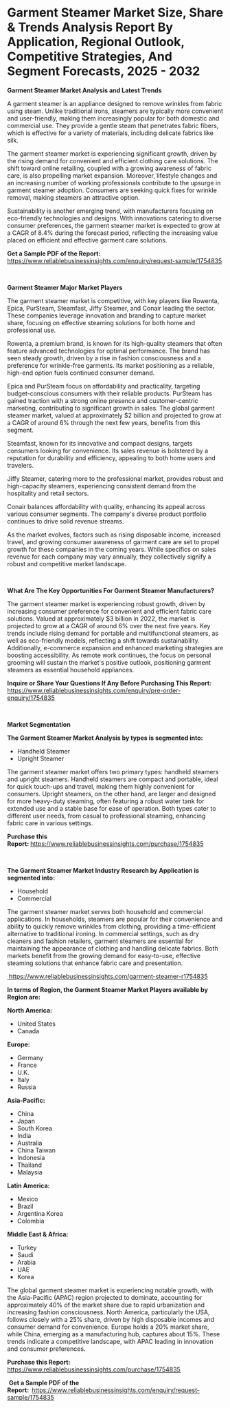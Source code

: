 <p><h1>Garment Steamer Market Size, Share & Trends Analysis Report By Application, Regional Outlook, Competitive Strategies, And Segment Forecasts, 2025 - 2032</h1></p><p><strong>Garment Steamer Market Analysis and Latest Trends</strong></p>
<p><p>A garment steamer is an appliance designed to remove wrinkles from fabric using steam. Unlike traditional irons, steamers are typically more convenient and user-friendly, making them increasingly popular for both domestic and commercial use. They provide a gentle steam that penetrates fabric fibers, which is effective for a variety of materials, including delicate fabrics like silk.</p><p>The garment steamer market is experiencing significant growth, driven by the rising demand for convenient and efficient clothing care solutions. The shift toward online retailing, coupled with a growing awareness of fabric care, is also propelling market expansion. Moreover, lifestyle changes and an increasing number of working professionals contribute to the upsurge in garment steamer adoption. Consumers are seeking quick fixes for wrinkle removal, making steamers an attractive option. </p><p>Sustainability is another emerging trend, with manufacturers focusing on eco-friendly technologies and designs. With innovations catering to diverse consumer preferences, the garment steamer market is expected to grow at a CAGR of 8.4% during the forecast period, reflecting the increasing value placed on efficient and effective garment care solutions.</p></p>
<p><strong>Get a Sample PDF of the Report:&nbsp;</strong> <a href="https://www.reliablebusinessinsights.com/enquiry/request-sample/1754835?utm_campaign=3537&utm_medium=2&utm_source=Github&utm_content=ia&utm_term=16042025&utm_id=garment-steamer">https://www.reliablebusinessinsights.com/enquiry/request-sample/1754835</a></p>
<p>&nbsp;</p>
<p><strong>Garment Steamer Major Market Players</strong></p>
<p><p>The garment steamer market is competitive, with key players like Rowenta, Epica, PurSteam, Steamfast, Jiffy Steamer, and Conair leading the sector. These companies leverage innovation and branding to capture market share, focusing on effective steaming solutions for both home and professional use.</p><p>Rowenta, a premium brand, is known for its high-quality steamers that often feature advanced technologies for optimal performance. The brand has seen steady growth, driven by a rise in fashion consciousness and a preference for wrinkle-free garments. Its market positioning as a reliable, high-end option fuels continued consumer demand.</p><p>Epica and PurSteam focus on affordability and practicality, targeting budget-conscious consumers with their reliable products. PurSteam has gained traction with a strong online presence and customer-centric marketing, contributing to significant growth in sales. The global garment steamer market, valued at approximately $2 billion and projected to grow at a CAGR of around 6% through the next few years, benefits from this segment.</p><p>Steamfast, known for its innovative and compact designs, targets consumers looking for convenience. Its sales revenue is bolstered by a reputation for durability and efficiency, appealing to both home users and travelers. </p><p>Jiffy Steamer, catering more to the professional market, provides robust and high-capacity steamers, experiencing consistent demand from the hospitality and retail sectors. </p><p>Conair balances affordability with quality, enhancing its appeal across various consumer segments. The company's diverse product portfolio continues to drive solid revenue streams.</p><p>As the market evolves, factors such as rising disposable income, increased travel, and growing consumer awareness of garment care are set to propel growth for these companies in the coming years. While specifics on sales revenue for each company may vary annually, they collectively signify a robust and competitive market landscape.</p></p>
<p>&nbsp;</p>
<p><strong>What Are The Key Opportunities For Garment Steamer Manufacturers?</strong></p>
<p><p>The garment steamer market is experiencing robust growth, driven by increasing consumer preference for convenient and efficient fabric care solutions. Valued at approximately $3 billion in 2022, the market is projected to grow at a CAGR of around 6% over the next five years. Key trends include rising demand for portable and multifunctional steamers, as well as eco-friendly models, reflecting a shift towards sustainability. Additionally, e-commerce expansion and enhanced marketing strategies are boosting accessibility. As remote work continues, the focus on personal grooming will sustain the market's positive outlook, positioning garment steamers as essential household appliances.</p></p>
<p><strong>Inquire or Share Your Questions If Any Before Purchasing This Report:</strong> <a href="https://www.reliablebusinessinsights.com/enquiry/pre-order-enquiry/1754835?utm_campaign=3537&utm_medium=2&utm_source=Github&utm_content=ia&utm_term=16042025&utm_id=garment-steamer">https://www.reliablebusinessinsights.com/enquiry/pre-order-enquiry/1754835</a></p>
<p>&nbsp;</p>
<p><strong>Market Segmentation</strong></p>
<p><strong>The Garment Steamer Market Analysis by types is segmented into:</strong></p>
<p><ul><li>Handheld Steamer</li><li>Upright Steamer</li></ul></p>
<p><p>The garment steamer market offers two primary types: handheld steamers and upright steamers. Handheld steamers are compact and portable, ideal for quick touch-ups and travel, making them highly convenient for consumers. Upright steamers, on the other hand, are larger and designed for more heavy-duty steaming, often featuring a robust water tank for extended use and a stable base for ease of operation. Both types cater to different user needs, from casual to professional steaming, enhancing fabric care in various settings.</p></p>
<p><strong>Purchase this Report:&nbsp;</strong><a href="https://www.reliablebusinessinsights.com/purchase/1754835?utm_campaign=3537&utm_medium=2&utm_source=Github&utm_content=ia&utm_term=16042025&utm_id=garment-steamer">https://www.reliablebusinessinsights.com/purchase/1754835</a></p>
<p>&nbsp;</p>
<p><strong>The Garment Steamer Market Industry Research by Application is segmented into:</strong></p>
<p><ul><li>Household</li><li>Commercial</li></ul></p>
<p><p>The garment steamer market serves both household and commercial applications. In households, steamers are popular for their convenience and ability to quickly remove wrinkles from clothing, providing a time-efficient alternative to traditional ironing. In commercial settings, such as dry cleaners and fashion retailers, garment steamers are essential for maintaining the appearance of clothing and handling delicate fabrics. Both markets benefit from the growing demand for easy-to-use, effective steaming solutions that enhance fabric care and presentation.</p></p>
<p><a href="https://www.reliablebusinessinsights.com/garment-steamer-r1754835?utm_campaign=3537&utm_medium=2&utm_source=Github&utm_content=ia&utm_term=16042025&utm_id=garment-steamer">&nbsp;https://www.reliablebusinessinsights.com/garment-steamer-r1754835</a></p>
<p><strong>In terms of Region, the Garment Steamer Market Players available by Region are:</strong></p>
<p>
    <p> <strong> North America: </strong>
        <ul>
            <li>United States</li>
            <li>Canada</li>
        </ul>
        </p> 
    <p> <strong> Europe: </strong>
        <ul>
            <li>Germany</li>
            <li>France</li>
            <li>U.K.</li>
            <li>Italy</li>
            <li>Russia</li>
        </ul>
        </p> 
    <p> <strong> Asia-Pacific: </strong>
        <ul>
            <li>China</li>
            <li>Japan</li>
            <li>South Korea</li>
            <li>India</li>
            <li>Australia</li>
            <li>China Taiwan</li>
            <li>Indonesia</li>
            <li>Thailand</li>
            <li>Malaysia</li>
        </ul>
        </p> 
    <p> <strong> Latin America: </strong>
        <ul>
            <li>Mexico</li>
            <li>Brazil</li>
            <li>Argentina Korea</li>
            <li>Colombia</li>
        </ul>
        </p> 
    <p> <strong> Middle East & Africa: </strong>
        <ul>
            <li>Turkey</li>
            <li>Saudi</li>
            <li>Arabia</li>
            <li>UAE</li>
            <li>Korea</li>
        </ul>
    </p>
    </p>
<p><p>The global garment steamer market is experiencing notable growth, with the Asia-Pacific (APAC) region projected to dominate, accounting for approximately 40% of the market share due to rapid urbanization and increasing fashion consciousness. North America, particularly the USA, follows closely with a 25% share, driven by high disposable incomes and consumer demand for convenience. Europe holds a 20% market share, while China, emerging as a manufacturing hub, captures about 15%. These trends indicate a competitive landscape, with APAC leading in innovation and consumer preferences.</p></p>
<p><strong>Purchase this Report: </strong><a href="https://www.reliablebusinessinsights.com/purchase/1754835?utm_campaign=3537&utm_medium=2&utm_source=Github&utm_content=ia&utm_term=16042025&utm_id=garment-steamer">https://www.reliablebusinessinsights.com/purchase/1754835</a></p>
<p>&nbsp;<strong>Get a Sample PDF of the Report:&nbsp;&nbsp;</strong><a href="https://www.reliablebusinessinsights.com/enquiry/request-sample/1754835?utm_campaign=3537&utm_medium=2&utm_source=Github&utm_content=ia&utm_term=16042025&utm_id=garment-steamer">https://www.reliablebusinessinsights.com/enquiry/request-sample/1754835</a></p>
<p><strong></strong></p>
<p><p></p><p></p><p></p></p>